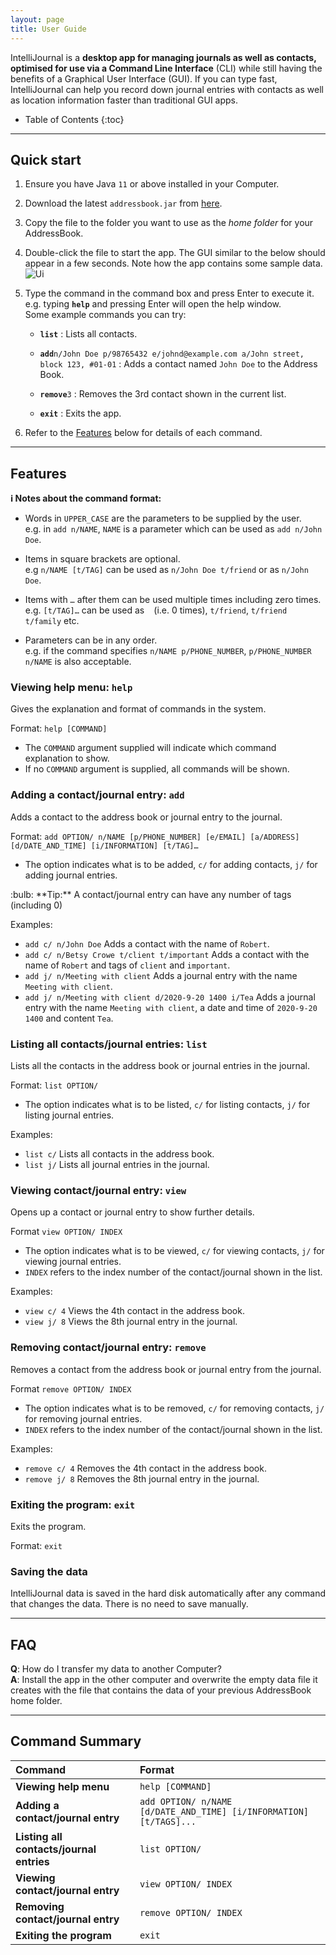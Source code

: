 ```yaml
---
layout: page
title: User Guide
---
```


IntelliJournal is a **desktop app for managing journals as well as contacts,
optimised for use via a Command Line Interface** (CLI) while still having the
benefits of a Graphical User Interface (GUI). If you can type fast, 
IntelliJournal can help you record down journal entries with contacts as well
as location information faster than traditional GUI apps.

* Table of Contents
{:toc}

--------------------------------------------------------------------------------------------------------------------

## Quick start

1. Ensure you have Java `11` or above installed in your Computer.

1. Download the latest `addressbook.jar` from [here](https://github.com/se-edu/addressbook-level3/releases).

1. Copy the file to the folder you want to use as the _home folder_ for your AddressBook.

1. Double-click the file to start the app. The GUI similar to the below should appear in a few seconds. Note how the app contains some sample data.<br>
   ![Ui](images/Ui.png)

1. Type the command in the command box and press Enter to execute it. e.g. typing **`help`** and pressing Enter will open the help window.<br>
   Some example commands you can try:

   * **`list`** : Lists all contacts.

   * **`add`**`n/John Doe p/98765432 e/johnd@example.com a/John street, block 123, #01-01` : Adds a contact named `John Doe` to the Address Book.

   * **`remove`**`3` : Removes the 3rd contact shown in the current list.

   * **`exit`** : Exits the app.

1. Refer to the [Features](#features) below for details of each command.

--------------------------------------------------------------------------------------------------------------------

## Features

<div markdown="block" class="alert alert-info">

**:information_source: Notes about the command format:**<br>

* Words in `UPPER_CASE` are the parameters to be supplied by the user.<br>
  e.g. in `add n/NAME`, `NAME` is a parameter which can be used as 
  `add n/John Doe`.

* Items in square brackets are optional.<br>
  e.g `n/NAME [t/TAG]` can be used as `n/John Doe t/friend` or as `n/John Doe`.

* Items with `…`​ after them can be used multiple times including zero 
  times.<br>
  e.g. `[t/TAG]…​` can be used as ` ` (i.e. 0 times), `t/friend`,
  `t/friend t/family` etc.

* Parameters can be in any order.<br>
  e.g. if the command specifies `n/NAME p/PHONE_NUMBER`, `p/PHONE_NUMBER n/NAME` is also acceptable.

</div>

### Viewing help menu: `help`

Gives the explanation and format of commands in the system.

Format: `help [COMMAND]`
* The `COMMAND` argument supplied will indicate which command explanation to 
show.
* If no `COMMAND` argument is supplied, all commands will be shown.

### Adding a contact/journal entry: `add`

Adds a contact to the address book or journal entry to the journal.

Format: `add OPTION/ n/NAME [p/PHONE_NUMBER] [e/EMAIL] [a/ADDRESS] [d/DATE_AND_TIME] [i/INFORMATION] [t/TAG]…​`
* The option indicates what is to be added, `c/` for adding contacts, `j/` for
adding journal entries.

<div markdown="span" class="alert alert-primary">:bulb: **Tip:**
A contact/journal entry can have any number of tags (including 0)
</div>

Examples:
* `add c/ n/John Doe` Adds a contact with the name of `Robert`.
* `add c/ n/Betsy Crowe t/client t/important` Adds a contact with the name of 
`Robert` and tags of `client` and `important`.
* `add j/ n/Meeting with client` Adds a journal entry with the name
`Meeting with client`.
* `add j/ n/Meeting with client d/2020-9-20 1400 i/Tea` Adds a journal 
entry with the name `Meeting with client`, a date and time of `2020-9-20 1400`
and content `Tea`.

### Listing all contacts/journal entries: `list`

Lists all the contacts in the address book or journal entries in the journal.

Format: `list OPTION/`
* The option indicates what is to be listed, `c/` for listing contacts, `j/` for
listing journal entries.

Examples:
* `list c/` Lists all contacts in the address book.
* `list j/` Lists all journal entries in the journal.

### Viewing contact/journal entry: `view`
Opens up a contact or journal entry to show further details.

Format `view OPTION/ INDEX`
* The option indicates what is to be viewed, `c/` for viewing contacts, `j/` for
viewing journal entries.
* `INDEX` refers to the index number of the contact/journal shown in the list.

Examples:
* `view c/ 4` Views the 4th contact in the address book.
* `view j/ 8` Views the 8th journal entry in the journal.

### Removing contact/journal entry: `remove`

Removes a contact from the address book or journal entry from the journal.

Format `remove OPTION/ INDEX`
* The option indicates what is to be removed, `c/` for removing contacts, `j/`
for removing journal entries.
* `INDEX` refers to the index number of the contact/journal shown in the list.

Examples:
* `remove c/ 4` Removes the 4th contact in the address book.
* `remove j/ 8` Removes the 8th journal entry in the journal.

### Exiting the program: `exit`

Exits the program.

Format: `exit`

### Saving the data

IntelliJournal data is saved in the hard disk automatically after any command 
that changes the data. There is no need to save manually.

--------------------------------------------------------------------------------------------------------------------

## FAQ

**Q**: How do I transfer my data to another Computer?<br>
**A**: Install the app in the other computer and overwrite the empty data file it creates with the file that contains the data of your previous AddressBook home folder.

--------------------------------------------------------------------------------------------------------------------

## Command Summary

| Command                                  | Format                                                             |
| :---                                     | :---                                                               |
| **Viewing help menu**                    | `help [COMMAND]`                                                   |
| **Adding a contact/journal entry**       | `add OPTION/ n/NAME [d/DATE_AND_TIME] [i/INFORMATION] [t/TAGS]...` |
| **Listing all contacts/journal entries** | `list OPTION/`                                                     |
| **Viewing contact/journal entry**        | `view OPTION/ INDEX`                                               |
| **Removing contact/journal entry**       | `remove OPTION/ INDEX`                                             |
| **Exiting the program**                  | `exit`                                                             |
